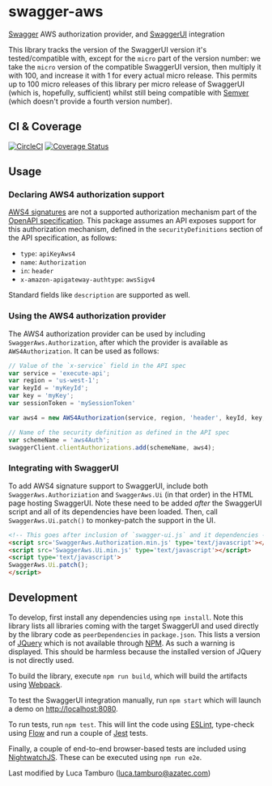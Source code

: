 # swagger-aws
[Swagger] AWS authorization provider, and [SwaggerUI] integration

This library tracks the version of the SwaggerUI version it's tested/compatible
with, except for the `micro` part of the version number: we take the `micro`
version of the compatible SwaggerUI version, then multiply it with 100, and
increase it with 1 for every actual micro release. This permits up to 100 micro
releases of this library per micro release of SwaggerUI (which is, hopefully,
sufficient) whilst still being compatible with [Semver](http://semver.org)
(which doesn't provide a fourth version number).

## CI & Coverage
[![CircleCI](https://circleci.com/gh/scality/swagger-aws.svg?style=svg)](https://circleci.com/gh/scality/swagger-aws)
[![Coverage Status](https://coveralls.io/repos/github/scality/swagger-aws/badge.svg?branch=master)](https://coveralls.io/github/scality/swagger-aws?branch=master)

## Usage
### Declaring AWS4 authorization support
[AWS4 signatures] are not a supported authorization mechanism part of the
[OpenAPI specification]. This package assumes an API exposes support for this
authorization mechanism, defined in the `securityDefinitions` section of the
API specification, as follows:

- `type`: `apiKeyAws4`
- `name`: `Authorization`
- `in`: `header`
- `x-amazon-apigateway-authtype`: `awsSigv4`

Standard fields like `description` are supported as well.

### Using the AWS4 authorization provider
The AWS4 authorization provider can be used by including
`SwaggerAws.Authorization`, after which the provider is available as
`AWS4Authorization`. It can be used as follows:

```javascript
// Value of the `x-service` field in the API spec
var service = 'execute-api';
var region = 'us-west-1';
var keyId = 'myKeyId';
var key = 'myKey';
var sessionToken = 'mySessionToken'

var aws4 = new AWS4Authorization(service, region, 'header', keyId, key, sessionToken);

// Name of the security definition as defined in the API spec
var schemeName = 'aws4Auth';
swaggerClient.clientAuthorizations.add(schemeName, aws4);
```

### Integrating with SwaggerUI
To add AWS4 signature support to SwaggerUI, include both
`SwaggerAws.Authoriziation` and `SwaggerAws.Ui` (in that order) in the HTML
page hosting SwaggerUI. Note these need to be added *after* the SwaggerUI
script and all of its dependencies have been loaded. Then, call
`SwaggerAws.Ui.patch()` to monkey-patch the support in the UI.

```html
<!-- This goes after inclusion of `swagger-ui.js` and it dependencies -->
<script src='SwaggerAws.Authorization.min.js' type='text/javascript'></script>
<script src='SwaggerAws.Ui.min.js' type='text/javascript'></script>
<script type='text/javascript'>
SwaggerAws.Ui.patch();
</script>
```

## Development
To develop, first install any dependencies using `npm install`. Note this
library lists all libraries coming with the target SwaggerUI and used directly
by the library code as `peerDependencies` in `package.json`. This lists a
version of [JQuery] which is not available through [NPM]. As such a warning is
displayed. This should be harmless because the installed version of JQuery is
not directly used.

To build the library, execute `npm run build`, which will build the artifacts
using [Webpack].

To test the SwaggerUI integration manually, run `npm start` which will launch a
demo on [http://localhost:8080](http://localhost:8080).

To run tests, run `npm test`. This will lint the code using [ESLint], type-check
using [Flow] and run a couple of [Jest] tests.

Finally, a couple of end-to-end browser-based tests are included using
[NightwatchJS]. These can be executed using `npm run e2e`.

[Swagger]: http://swagger.io
[SwaggerUI]: http://swagger.io/swagger-ui/
[AWS4 signatures]: http://docs.aws.amazon.com/general/latest/gr/signature-version-4.html
[OpenAPI specification]: http://swagger.io/specification/

[JQuery]: https://jquery.com
[NPM]: https://www.npmjs.com
[Webpack]: https://webpack.js.org
[ESLint]: http://eslint.org
[Flow]: https://flowtype.org
[Jest]: https://facebook.github.io/jest/
[NightwatchJS]: http://nightwatchjs.org

Last modified by Luca Tamburo (luca.tamburo@azatec.com)

